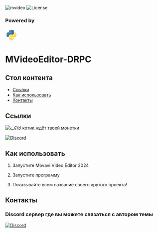 ![mvideo](https://github.com/Diramix/MVideoEditor-DRPC/assets/79011730/002c9747-778c-45e4-ab25-962b406c5024)
![License](https://img.shields.io/github/license/Diramix/Spotify-Music.svg?style=for-the-badge)
### Powered by
<a href="https://www.python.org/"><img src="https://raw.githubusercontent.com/devicons/devicon/master/icons/python/python-original.svg" height="40px" width="40px" /></a>
    
# MVideoEditor-DRPC

## Стол контента
- [Ссылки](#Ссылки)
- [Как использовать](#Как-использовать)
- [Контакты](#Контакты)

## Ссылки
</p>
<p align="left">
   <a href="https://boosty.to/diramix">
      <img width="285" alt="ᓚᘏᗢ котик ждёт твоей монетки" src="https://i.imgur.com/McY8PQJ.png">
   </a>
</p>
<p align="left">
   <a href="https://discord.gg/ky6bcdy7KA">
      <img width="250" alt="Discord" src="https://i.imgur.com/wFCR7o8.png">
   </a>
</p>

## Как использовать
1.  Запустите Movavi Video Editor 2024

2. Запустите программу
  
3. Показывайте всем название своего крутого проекта!

## Контакты
### Discord сервер где вы можете связаться с автором темы
[![Discord](https://img.shields.io/badge/Discord-%237289DA.svg?logo=discord&logoColor=white)](https://discord.gg/ky6bcdy7KA)
